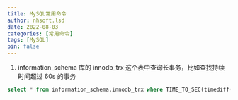 ```yaml
---
title: MySQL常用命令
author: nhsoft.lsd
date: 2022-08-03
categories: [常用命令]
tags: [MySQL]
pin: false
---
```


1. information_schema 库的 innodb_trx 这个表中查询长事务，比如查找持续时间超过 60s 的事务
```sql
select * from information_schema.innodb_trx where TIME_TO_SEC(timediff(now(),trx_started))>60
```

